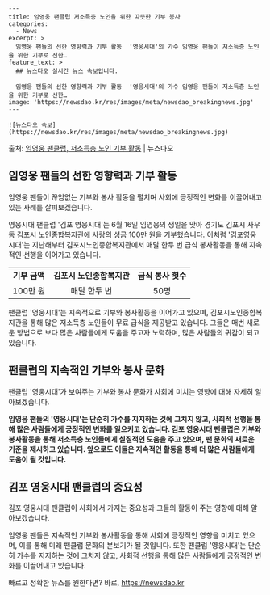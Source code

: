     ---
    title: 임영웅 팬클럽 저소득층 노인을 위한 따뜻한 기부 봉사
    categories:
      - News
    excerpt: >
      임영웅 팬들의 선한 영향력과 기부 활동  '영웅시대'의 가수 임영웅 팬들이 저소득층 노인을 위한 기부로 선한…
    feature_text: >
      ## 뉴스다오 실시간 뉴스 속보입니다.
    
      임영웅 팬들의 선한 영향력과 기부 활동  '영웅시대'의 가수 임영웅 팬들이 저소득층 노인을 위한 기부로 선한…
    image: 'https://newsdao.kr/res/images/meta/newsdao_breakingnews.jpg'
    ---
    
    ![뉴스다오 속보](https://newsdao.kr/res/images/meta/newsdao_breakingnews.jpg)

<p>출처: <a href="https://newsdao.kr/4406" rel="dofollow">임영웅 팬클럽, 저소득층 노인 기부 활동</a> | 뉴스다오</p>

<h2 data-ke-size="size26">임영웅 팬들의 선한 영향력과 기부 활동</h2>
임영웅 팬들이 끊임없는 기부와 봉사 활동을 펼치며 사회에 긍정적인 변화를 이끌어내고 있는 사례를 살펴보겠습니다.

<p data-ke-size="size16">영웅시대 팬클럽 '김포 영웅시대'는 6월 16일 임영웅의 생일을 맞아 경기도 김포시 사우동 김포시 노인종합복지관에 사랑의 성금 100만 원을 기부했습니다. 이처럼 '김포영웅시대'는 지난해부터 김포시노인종합복지관에서 매달 한두 번 급식 봉사활동을 통해 지속적인 선행을 이어가고 있습니다.</p>

<table>
  <tr>
    <td style="text-align: center; height: 17px;"><b>기부 금액</b></td>
    <td style="text-align: center; height: 17px;"><b>김포시 노인종합복지관</b></td>
    <td style="text-align: center; height: 17px;"><b>급식 봉사 횟수</b></td>
  </tr>
  <tr>
    <td style="text-align: center; height: 17px;">100만 원</td>
    <td style="text-align: center; height: 17px;">매달 한두 번</td>
    <td style="text-align: center; height: 17px;">50명</td>
  </tr>
</table>

<p data-ke-size="size16">팬클럽 '영웅시대'는 지속적으로 기부와 봉사활동을 이어가고 있으며, 김포시노인종합복지관을 통해 많은 저소득층 노인들이 무료 급식을 제공받고 있습니다. 그들은 매번 새로운 방법으로 보다 많은 사람들에게 도움을 주고자 노력하며, 많은 사람들의 귀감이 되고 있습니다.</p>

<h2 data-ke-size="size26">팬클럽의 지속적인 기부와 봉사 문화</h2>
팬클럽 '영웅시대'가 보여주는 기부와 봉사 문화가 사회에 미치는 영향에 대해 자세히 알아보겠습니다.

<p data-ke-size="size16"><b>임영웅 팬들의 '영웅시대'는 단순히 가수를 지지하는 것에 그치지 않고, 사회적 선행을 통해 많은 사람들에게 긍정적인 변화를 일으키고 있습니다. 김포 영웅시대 팬클럽은 기부와 봉사활동을 통해 저소득층 노인들에게 실질적인 도움을 주고 있으며, 팬 문화의 새로운 기준을 제시하고 있습니다. 앞으로도 이들은 지속적인 활동을 통해 더 많은 사람들에게 도움이 될 것입니다.</b></p>

<h2 data-ke-size="size26">김포 영웅시대 팬클럽의 중요성</h2>
김포 영웅시대 팬클럽이 사회에서 가지는 중요성과 그들의 활동이 주는 영향에 대해 알아보겠습니다.

<p data-ke-size="size16">임영웅 팬들은 지속적인 기부와 봉사활동을 통해 사회에 긍정적인 영향을 미치고 있으며, 이를 통해 미래 팬클럽 문화의 본보기가 될 것입니다. 또한 팬클럽 '영웅시대'는 단순히 가수를 지지하는 것에 그치지 않고, 사회적 선행을 통해 많은 사람들에게 긍정적인 변화를 이끌어내고 있습니다.</p> 

빠르고 정확한 뉴스를 원한다면? 바로, <a href="https://newsdao.kr" rel="dofollow">https://newsdao.kr</a>


    
